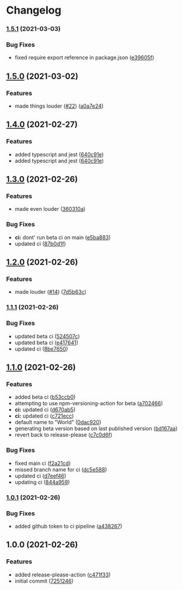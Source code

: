 # Changelog

### [1.5.1](https://www.github.com/jacob-ebey/library-boilerplate/compare/v1.5.0...v1.5.1) (2021-03-03)


### Bug Fixes

* fixed require export reference in package.json ([e39605f](https://www.github.com/jacob-ebey/library-boilerplate/commit/e39605f9a2059fcd6dbe6eedc89274c4e6c71ecc))

## [1.5.0](https://www.github.com/jacob-ebey/library-boilerplate/compare/v1.4.0...v1.5.0) (2021-03-02)


### Features

* made things louder ([#22](https://www.github.com/jacob-ebey/library-boilerplate/issues/22)) ([a0a7e24](https://www.github.com/jacob-ebey/library-boilerplate/commit/a0a7e24e5efc3f24db15fa01e0f1e74715a2c695))

## [1.4.0](https://www.github.com/jacob-ebey/library-boilerplate/compare/v1.3.0...v1.4.0) (2021-02-27)

### Features

* added typescript and jest ([640c91e](https://www.github.com/jacob-ebey/library-boilerplate/commit/640c91e4e000ea5e60b6a2ded22ba0c642a4bcd0))
* added typescript and jest ([640c91e](https://www.github.com/jacob-ebey/library-boilerplate/commit/640c91e4e000ea5e60b6a2ded22ba0c642a4bcd0))

## [1.3.0](https://www.github.com/jacob-ebey/library-boilerplate/compare/v1.2.0...v1.3.0) (2021-02-26)

### Features

* made even louder ([360310a](https://www.github.com/jacob-ebey/library-boilerplate/commit/360310a3c55f5e4765b5a8523521b2396bf8e57e))

### Bug Fixes

* **ci:** dont' run beta ci on main ([e5ba883](https://www.github.com/jacob-ebey/library-boilerplate/commit/e5ba883da0c03a616a57de38017a8e38e3ddf60d))
* updated ci ([87b0d1f](https://www.github.com/jacob-ebey/library-boilerplate/commit/87b0d1faf3c1a4e2fa0a02a18f0b05d3c1af9315))

## [1.2.0](https://www.github.com/jacob-ebey/library-boilerplate/compare/v1.1.1...v1.2.0) (2021-02-26)

### Features

* made louder ([#14](https://www.github.com/jacob-ebey/library-boilerplate/issues/14)) ([7d5b63c](https://www.github.com/jacob-ebey/library-boilerplate/commit/7d5b63c01b5b2c57f4395272eb8b30e70219e819))

### [1.1.1](https://www.github.com/jacob-ebey/library-boilerplate/compare/v1.1.0...v1.1.1) (2021-02-26)

### Bug Fixes

* updated beta ci ([524507c](https://www.github.com/jacob-ebey/library-boilerplate/commit/524507cf0463c38183fef59fa7a5818948067a4d))
* updated beta ci ([e417641](https://www.github.com/jacob-ebey/library-boilerplate/commit/e417641db6729c6efcef5dda900b84d2e9de1b44))
* updated ci ([8be7650](https://www.github.com/jacob-ebey/library-boilerplate/commit/8be765097da1ddbce5aa9d80f25044ca373cdd11))

## [1.1.0](https://www.github.com/jacob-ebey/library-boilerplate/compare/v1.0.1...v1.1.0) (2021-02-26)

### Features

* added beta ci ([b53ccb0](https://www.github.com/jacob-ebey/library-boilerplate/commit/b53ccb0de90569fa863a4e972d20c25df8595991))
* attempting to use npm-versioning-action for beta ([a702466](https://www.github.com/jacob-ebey/library-boilerplate/commit/a702466ea5c952b28df170dc372bd4b2aae638d0))
* **ci:** updated ci ([d670ab5](https://www.github.com/jacob-ebey/library-boilerplate/commit/d670ab5f2e99f99a42382cbf5e3c341474048679))
* **ci:** updated ci ([c721ecc](https://www.github.com/jacob-ebey/library-boilerplate/commit/c721ecc3792820c1d0dbc1f3ca43496690b01c11))
* default name to "World" ([0dac920](https://www.github.com/jacob-ebey/library-boilerplate/commit/0dac920660f4d1dc2608ceff204995697ab9d9b4))
* generating beta version based on last published version ([bd167aa](https://www.github.com/jacob-ebey/library-boilerplate/commit/bd167aadd2c1b39acae94ed7482cd452ba7cac6a))
* revert back to release-please ([c7c0d6f](https://www.github.com/jacob-ebey/library-boilerplate/commit/c7c0d6fb81d7d0226c6f7a9773e7fcc0d65e706e))

### Bug Fixes

* fixed main ci ([f2a21cd](https://www.github.com/jacob-ebey/library-boilerplate/commit/f2a21cde1ce4e60fa27c64f455bced4e4ffc17fb))
* missed branch name for ci ([dc5e588](https://www.github.com/jacob-ebey/library-boilerplate/commit/dc5e5887672a5c88a3adbf794e1af95cb5bf49c5))
* updated ci ([d7eef46](https://www.github.com/jacob-ebey/library-boilerplate/commit/d7eef46ab1fa1498d0ef56a70e5c818e2b40b15f))
* updating ci ([844a959](https://www.github.com/jacob-ebey/library-boilerplate/commit/844a95966ac2aa5030a0a16636a136380f0d51f3))

### [1.0.1](https://www.github.com/jacob-ebey/library-boilerplate/compare/v1.0.0...v1.0.1) (2021-02-26)

### Bug Fixes

* added github token to ci pipeline ([a438267](https://www.github.com/jacob-ebey/library-boilerplate/commit/a4382676b52d6894d933bc072ebfbb4e3522d2a7))

## 1.0.0 (2021-02-26)

### Features

* added release-please-action ([c471f33](https://www.github.com/jacob-ebey/library-boilerplate/commit/c471f3315f4c4e95e8cd6d335f03fdd7095623e3))
* initial commit ([7251246](https://www.github.com/jacob-ebey/library-boilerplate/commit/7251246a224eb86877a860a07ce781a2af1c9e0d))
